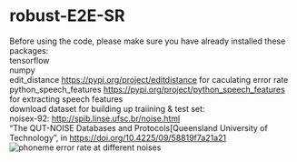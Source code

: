 # robust-E2E-SR

Before using the code, please make sure you have already installed these packages:\
tensorflow\
numpy\
edit_distance https://pypi.org/project/editdistance for caculating error rate\
python_speech_features https://pypi.org/project/python_speech_features for extracting speech features\
download dataset for building up  traiining & test set:\
noisex-92: http://spib.linse.ufsc.br/noise.html \
 “The QUT-NOISE Databases and Protocols[Queensland University of Technology”,
in https://doi.org/10.4225/09/58819f7a21a21
![phoneme error rate at different noises](https://github.com/songxueT/robust-E2E-SR/blob/master/fig2.png)
